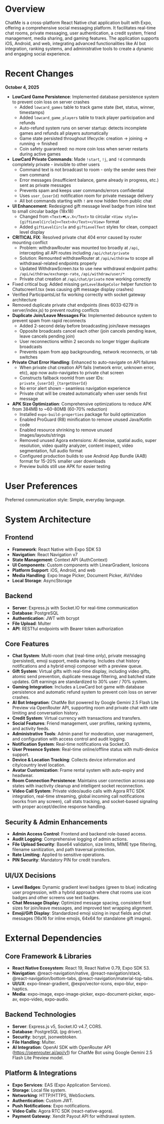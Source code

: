 # Overview

ChatMe is a cross-platform React Native chat application built with Expo, offering a comprehensive social messaging platform. It facilitates real-time chat rooms, private messaging, user authentication, a credit system, friend management, media sharing, and gaming features. The application supports iOS, Android, and web, integrating advanced functionalities like AI bot integration, ranking systems, and administrative tools to create a dynamic and engaging social experience.

# Recent Changes

**October 4, 2025**
- **LowCard Game Persistence**: Implemented database persistence system to prevent coin loss on server crashes
  - Added `lowcard_games` table to track game state (bet, status, winner, timestamps)
  - Added `lowcard_game_players` table to track player participation and refunds
  - Auto-refund system runs on server startup: detects incomplete games and refunds all players automatically
  - Game state persisted throughout lifecycle: creation → joining → running → finished
  - Coin safety guaranteed: no more coin loss when server restarts during active games
- **LowCard Private Commands**: Made `!start`, `!j`, and `!d` commands completely private - invisible to other users
  - Command text is not broadcast to room - only the sender sees their own command
  - Error messages (insufficient balance, game already in progress, etc.) sent as private messages
  - Prevents spam and keeps user commands/errors confidential
  - Uses `user_{userId}` notification room for private message delivery
  - All bot commands starting with `!` are now hidden from public chat
- **UI Enhancement**: Redesigned gift message level badge from inline text to small circular badge (18x18) 
  - Changed from `<Text>♥Lv.X</Text>` to circular `<View style={giftLevelCircle}><Text>X</Text></View>` format
  - Added `giftLevelCircle` and `giftLevelText` styles for clean, compact level display
- **CRITICAL FIX**: Resolved private chat 404 error caused by router mounting conflict
  - Problem: withdrawRouter was mounted too broadly at `/api`, intercepting all API routes including `/api/chat/private`
  - Solution: Remounted withdrawRouter at `/api/withdraw` to scope all withdrawal-related endpoints properly
  - Updated WithdrawScreen.tsx to use new withdrawal endpoint paths: `/api/withdraw/exchange-rate`, `/api/withdraw/user/*`
  - Private chat creation at `/api/chat/private` now working correctly
- Fixed critical bug: Added missing `getLevelBadgeColor` helper function to Chatscreen1.tsx (was causing gift message display crashes)
- Verified ParticipantsList fix working correctly with socket gateway architecture
- Removed duplicate private chat endpoints (lines 6033-6279 in server/index.js) to prevent routing conflicts
- **Duplicate Join/Leave Messages Fix**: Implemented debounce system to prevent spam from rapid reconnects
  - Added 2-second delay before broadcasting join/leave messages
  - Opposite broadcasts cancel each other (join cancels pending leave, leave cancels pending join)
  - User reconnections within 2 seconds no longer trigger duplicate broadcasts
  - Prevents spam from app backgrounding, network reconnects, or tab switches
- **Private Chat Error Handling**: Enhanced to auto-navigate on API failures
  - When private chat creation API fails (network error, unknown error, etc), app now auto-navigates to private chat screen
  - Constructs fallback roomId from user IDs: `private_{userId}_{targetUserId}`
  - No error alert shown - seamless navigation experience
  - Private chat will be created automatically when user sends first message
- **APK Size Optimization**: Comprehensive optimizations to reduce APK from 384MB to ~60-80MB (60-70% reduction)
  - Installed `expo-build-properties` package for build optimization
  - Enabled ProGuard (R8) minification to remove unused Java/Kotlin code
  - Enabled resource shrinking to remove unused images/layouts/strings
  - Removed unused Agora extensions: AI denoise, spatial audio, super resolution, video quality analyzer, content inspect, video segmentation, full audio format
  - Configured production builds to use Android App Bundle (AAB) format for 15-20% smaller user downloads
  - Preview builds still use APK for easier testing

# User Preferences

Preferred communication style: Simple, everyday language.

# System Architecture

## Frontend
- **Framework**: React Native with Expo SDK 53
- **Navigation**: React Navigation v7
- **State Management**: Context API (AuthContext)
- **UI Components**: Custom components with LinearGradient, Ionicons
- **Platform Support**: iOS, Android, and web
- **Media Handling**: Expo Image Picker, Document Picker, AV/Video
- **Local Storage**: AsyncStorage

## Backend
- **Server**: Express.js with Socket.IO for real-time communication
- **Database**: PostgreSQL
- **Authentication**: JWT with bcrypt
- **File Upload**: Multer
- **API**: RESTful endpoints with Bearer token authorization

## Core Features
- **Chat System**: Multi-room chat (real-time only), private messaging (persisted), emoji support, media sharing. Includes chat history notifications and a hybrid emoji composer with a preview queue.
- **Gift System**: Virtual gifts with real-time display, including video gifts, atomic send prevention, duplicate message filtering, and batched state updates. Gift earnings are standardized to 30% user / 70% system.
- **Gaming Integration**: Includes a LowCard bot game with database persistence and automatic refund system to prevent coin loss on server crashes.
- **AI Bot Integration**: ChatMe Bot powered by Google Gemini 2.5 Flash Lite Preview via OpenRouter API, supporting room and private chat with rate limiting and conversation history.
- **Credit System**: Virtual currency with transactions and transfers.
- **Social Features**: Friend management, user profiles, ranking systems, and activity feeds.
- **Administrative Tools**: Admin panel for moderation, user management, and configuration with access control and audit logging.
- **Notification System**: Real-time notifications via Socket.IO.
- **User Presence System**: Real-time online/offline status with multi-device support.
- **Device & Location Tracking**: Collects device information and city/country level location.
- **Avatar Customization**: Frame rental system with auto-expiry and headwear.
- **Room Connection Persistence**: Maintains user connection across app states with inactivity cleanup and intelligent socket reconnection.
- **Video Call System**: Private video/audio calls with Agora RTC SDK integration, real-time streaming, global incoming call notifications (works from any screen), call stats tracking, and socket-based signaling with proper accept/decline response handling.

## Security & Admin Enhancements
- **Admin Access Control**: Frontend and backend role-based access.
- **Audit Logging**: Comprehensive logging of admin actions.
- **File Upload Security**: Base64 validation, size limits, MIME type filtering, filename sanitization, and path traversal protection.
- **Rate Limiting**: Applied to sensitive operations.
- **PIN Security**: Mandatory PIN for credit transfers.

## UI/UX Decisions
- **Level Badges**: Dynamic gradient level badges (green to blue) indicating user progression, with a hybrid approach where chat rooms use icon badges and other screens use text badges.
- **Chat Message Display**: Optimized message spacing, consistent font sizes for join/leave messages, and improved text wrapping alignment.
- **Emoji/Gift Display**: Standardized emoji sizing in input fields and chat messages (16x16 for inline emojis, 64x64 for standalone gift images).

# External Dependencies

## Core Framework & Libraries
- **React Native Ecosystem**: React 19, React Native 0.79, Expo SDK 53.
- **Navigation**: @react-navigation/native, @react-navigation/stack, @react-navigation/bottom-tabs, @react-navigation/material-top-tabs.
- **UI/UX**: expo-linear-gradient, @expo/vector-icons, expo-blur, expo-haptics.
- **Media**: expo-image, expo-image-picker, expo-document-picker, expo-av, expo-video, expo-audio.

## Backend Technologies
- **Server**: Express.js v5, Socket.IO v4.7, CORS.
- **Database**: PostgreSQL (pg driver).
- **Security**: bcrypt, jsonwebtoken.
- **File Handling**: Multer.
- **AI Integration**: OpenAI SDK with OpenRouter API (https://openrouter.ai/api/v1) for ChatMe Bot using Google Gemini 2.5 Flash Lite Preview model.

## Platform & Integrations
- **Expo Services**: EAS (Expo Application Services).
- **Storage**: Local file system.
- **Networking**: HTTP/HTTPS, WebSockets.
- **Authentication**: Custom JWT.
- **Push Notifications**: Expo notifications.
- **Video Calls**: Agora RTC SDK (react-native-agora).
- **Payment Gateway**: Xendit Payout API for withdrawal system.